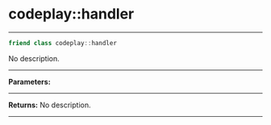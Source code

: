 # codeplay::handler

---

```cpp
friend class codeplay::handler
```


No description.


---
**Parameters:**


---
**Returns:** No description.

---

